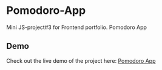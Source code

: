 # Pomodoro-App
Mini JS-project#3 for Frontend portfolio. Pomodoro App

## Demo

Check out the live demo of the project here: [Pomodoro App](https://js-pomodoroapp.netlify.app/)
